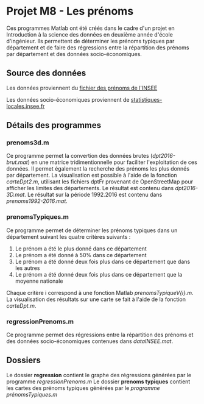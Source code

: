 # Projet M8 - Les prénoms

Ces programmes Matlab ont été créés dans le cadre d'un projet en Introduction à la science des données en deuxième année d'école d'ingénieur.
Ils permettent de déterminer les prénoms typiques par département et de faire des régressions entre la répartition des prénoms par département et des données socio-économiques. 

## Source des données
Les données proviennent du [fichier des prénoms de l'INSEE](https://insee.fr/fr/statistiques/2540004) 

Les données socio-économiques proviennent de [statistiques-locales.insee.fr](https://statistiques-locales.insee.fr/)

## Détails des programmes
### prenoms3d.m
Ce programme permet la convertion des données brutes (*dpt2016-brut.mat*) en une matrice tridimentionnelle pour faciliter l'exploitation de ces données.
Il permet également la recherche des prénoms les plus donnés par département.
La visualisation est possible à l'aide de la fonction *carteDpt2.m*, utilisant les fichiers dptFr provenant de OpenStreetMap pour afficher les limites des départements.
Le résultat est contenu dans *dpt2016-3D.mat*.
Le résultat sur la période 1992.2016 est contenu dans *prenoms1992-2016.mat*.

### prenomsTypiques.m
Ce programme permet de déterminer les prénoms typiques dans un département suivant les quatre critères suivants :
1. Le prénom a été le plus donné dans ce département
2. Le prénom a été donné à 50% dans ce département
3. Le prénom a été donné deux fois plus dans ce département que dans les autres
4. Le prénom a été donné deux fois plus dans ce département que la moyenne nationale

Chaque critère i correspond à une fonction Matlab *prenomsTypiqueV{i}.m*.
La visualisation des résultats sur une carte se fait à l'aide de la fonction *carteDpt.m*.

### regressionPrenoms.m
Ce programme permet des régressions entre la répartition des prénoms et des données socio-économiques contenues dans *dataINSEE.mat*.

## Dossiers
Le dossier **regression** contient le graphe des régressions générées par le programme *regressionPrenoms.m*
Le dossier **prenoms typiques** contient les cartes des prénoms typiques générées par le *programme prénomsTypiques.m*
